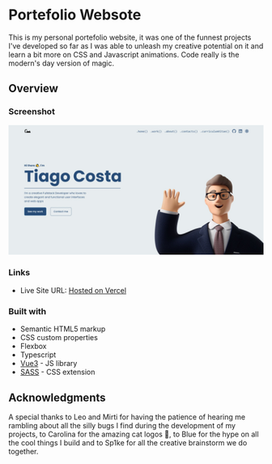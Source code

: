 # Portefolio Websote

This is my personal portefolio website, it was one of the funnest projects I've developed so far as I was able to unleash my creative potential on it and learn a bit more on CSS and Javascript animations.
Code really is the modern's day version of magic.

## Overview

### Screenshot

![Portefolio](screenshot.jpg)

### Links

- Live Site URL: [Hosted on Vercel](https://tiagocostadev.com)

### Built with

- Semantic HTML5 markup
- CSS custom properties
- Flexbox
- Typescript
- [Vue3](https://v3.vuejs.org/) - JS library
- [SASS](https://sass-lang.com/) - CSS extension

## Acknowledgments

A special thanks to Leo and Mirti for having the patience of hearing me rambling about all the silly bugs I find during the development of my projects, to Carolina for the amazing cat logos 💞, to Blue for the hype on all the cool things I build and to Sp1ke for all the creative brainstorm we do together.

